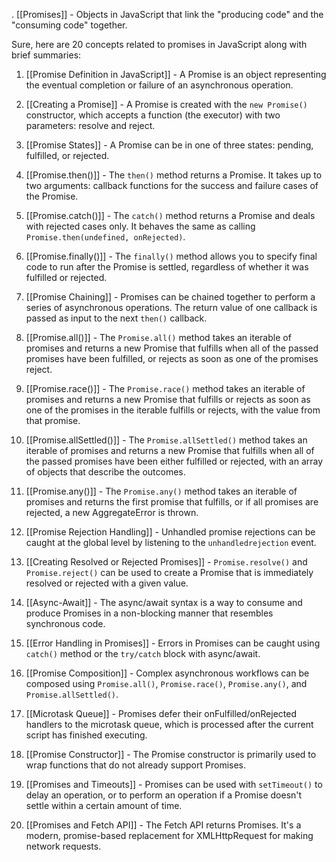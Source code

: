 . [[Promises]] - Objects in JavaScript that link the "producing code" and the "consuming code" together.

Sure, here are 20 concepts related to promises in JavaScript along with brief summaries:

1. [[Promise Definition in JavaScript]] - A Promise is an object representing the eventual completion or failure of an asynchronous operation.

2. [[Creating a Promise]] - A Promise is created with the `new Promise()` constructor, which accepts a function (the executor) with two parameters: resolve and reject.

3. [[Promise States]] - A Promise can be in one of three states: pending, fulfilled, or rejected.

4. [[Promise.then()]] - The `then()` method returns a Promise. It takes up to two arguments: callback functions for the success and failure cases of the Promise.

5. [[Promise.catch()]] - The `catch()` method returns a Promise and deals with rejected cases only. It behaves the same as calling `Promise.then(undefined, onRejected)`.

6. [[Promise.finally()]] - The `finally()` method allows you to specify final code to run after the Promise is settled, regardless of whether it was fulfilled or rejected.

7. [[Promise Chaining]] - Promises can be chained together to perform a series of asynchronous operations. The return value of one callback is passed as input to the next `then()` callback.

8. [[Promise.all()]] - The `Promise.all()` method takes an iterable of promises and returns a new Promise that fulfills when all of the passed promises have been fulfilled, or rejects as soon as one of the promises reject.

9. [[Promise.race()]] - The `Promise.race()` method takes an iterable of promises and returns a new Promise that fulfills or rejects as soon as one of the promises in the iterable fulfills or rejects, with the value from that promise.

10. [[Promise.allSettled()]] - The `Promise.allSettled()` method takes an iterable of promises and returns a new Promise that fulfills when all of the passed promises have been either fulfilled or rejected, with an array of objects that describe the outcomes.

11. [[Promise.any()]] - The `Promise.any()` method takes an iterable of promises and returns the first promise that fulfills, or if all promises are rejected, a new AggregateError is thrown.

12. [[Promise Rejection Handling]] - Unhandled promise rejections can be caught at the global level by listening to the `unhandledrejection` event.

13. [[Creating Resolved or Rejected Promises]] - `Promise.resolve()` and `Promise.reject()` can be used to create a Promise that is immediately resolved or rejected with a given value.

14. [[Async-Await]] - The async/await syntax is a way to consume and produce Promises in a non-blocking manner that resembles synchronous code.

15. [[Error Handling in Promises]] - Errors in Promises can be caught using `catch()` method or the `try/catch` block with async/await.

16. [[Promise Composition]] - Complex asynchronous workflows can be composed using `Promise.all()`, `Promise.race()`, `Promise.any()`, and `Promise.allSettled()`.

17. [[Microtask Queue]] - Promises defer their onFulfilled/onRejected handlers to the microtask queue, which is processed after the current script has finished executing.

18. [[Promise Constructor]] - The Promise constructor is primarily used to wrap functions that do not already support Promises.

19. [[Promises and Timeouts]] - Promises can be used with `setTimeout()` to delay an operation, or to perform an operation if a Promise doesn't settle within a certain amount of time.

20. [[Promises and Fetch API]] - The Fetch API returns Promises. It's a modern, promise-based replacement for XMLHttpRequest for making network requests.
